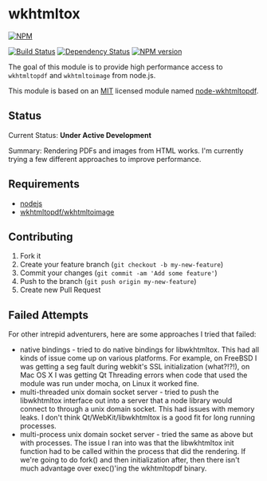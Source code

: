 # wkhtmltox

[![NPM](https://nodei.co/npm/wkhtmltox.png)](https://nodei.co/npm/wkhtmltox/)

[![Build Status](https://api.travis-ci.org/tcort/wkhtmltox.png?branch=master)](http://travis-ci.org/tcort/wkhtmltox) [![Dependency Status](https://img.shields.io/gemnasium/tcort/wkhtmltox.svg)](https://gemnasium.com/tcort/wkhtmltox) [![NPM version](https://badge.fury.io/js/wkhtmltox.svg)](http://badge.fury.io/js/wkhtmltox)

The goal of this module is to provide high performance access to `wkhtmltopdf` and `wkhtmltoimage` from node.js.

This module is based on an [MIT](http://opensource.org/licenses/MIT) licensed module named [node-wkhtmltopdf](https://github.com/devongovett/node-wkhtmltopdf).

## Status

Current Status: **Under Active Development**

Summary: Rendering PDFs and images from HTML works. I'm currently trying a few different approaches to improve performance.

## Requirements

* [nodejs](http://nodejs.org/)
* [wkhtmltopdf/wkhtmltoimage](http://wkhtmltopdf.org/)

## Contributing

1. Fork it
2. Create your feature branch (`git checkout -b my-new-feature`)
3. Commit your changes (`git commit -am 'Add some feature'`)
4. Push to the branch (`git push origin my-new-feature`)
5. Create new Pull Request

## Failed Attempts

For other intrepid adventurers, here are some approaches I tried that failed:

- native bindings - tried to do native bindings for libwkhtmltox. This had all kinds of issue come up on various platforms. For example, on FreeBSD I was getting a seg fault during webkit's SSL initialization (what?!?!), on Mac OS X I was getting Qt Threading errors when code that used the module was run under mocha, on Linux it worked fine.
- multi-threaded unix domain socket server - tried to push the libwkhtmltox interface out into a server that a node library would connect to through a unix domain socket. This had issues with memory leaks. I don't think Qt/WebKit/libwkhtmltox is a good fit for long running processes.
- multi-process unix domain socket server - tried the same as above but with processes. The issue I ran into was that the libwkhtmltox init function had to be called within the process that did the rendering. If we're going to do fork() and then initialization after, then there isn't much advantage over exec()'ing the wkhtmltopdf binary.
